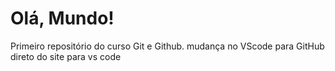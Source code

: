 # Olá, Mundo!
 Primeiro repositório do curso Git e Github.
 mudança no VScode para GitHub
 direto do site para vs code
